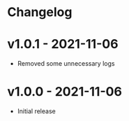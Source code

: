 # Changelog
  
# v1.0.1 - 2021-11-06

- Removed some unnecessary logs

# v1.0.0 - 2021-11-06

- Initial release
